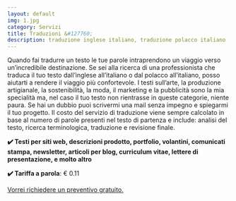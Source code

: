 ```yaml
---
layout: default
img: 1.jpg
category: Servizi
title: Traduzioni &#127760;
description: traduzione inglese italiano, traduzione polacco italiano
---
```

<p>
Quando fai tradurre un testo le tue parole intraprendono un viaggio verso un’incredibile destinazione. Se sei alla ricerca di una professionista che traduca il tuo testo dall’inglese all’italiano o dal polacco all’italiano, posso aiutarti a rendere il viaggio più confortevole. I testi sull’arte, la produzione artigianale, la sostenibilità, la moda, il marketing e la pubblicità sono la mia specialità ma, nel caso il tuo testo non rientrasse in queste categorie, niente paura. Se hai un dubbio puoi scrivermi una mail senza impegno e spiegarmi il tuo progetto. Il costo del servizio di traduzione viene sempre calcolato in base al numero di parole presenti nel testo di partenza e include: analisi del testo, ricerca terminologica, traduzione e revisione finale.
</p>
<p>
<strong>✔️ Testi per siti web, descrizioni prodotto, portfolio, volantini, comunicati stampa, newsletter, articoli per blog, curriculum vitae, lettere di presentazione, e molto altro</strong>
</p>
<p>
<strong>✔️ Tariffa a parola</strong>: € 0.11
</p>
<a href="mailto:angela@tiliatranslations.it">Vorrei richiedere un preventivo gratuito.</a>
